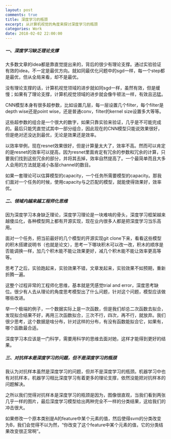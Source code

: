 ```yaml
---
layout: post
comments: true
title: 深度学习的瓶颈
excerpt: 从计算机视觉的角度来探讨深度学习的瓶颈
categories: Work
date: 2018-02-02 22:00:00
---
```


##### 一、深度学习缺乏理论支撑
大多数文章的idea都是靠直觉提出来的，背后的很少有理论支撑。通过实验验证有效的idea，不一定是最优方向。就如同最优化问题中的sgd一样，每一个step都是最优，但从全局来看，却不是最优。

没有理论支撑的话，计算机视觉领域的进步就如同sgd一样，虽然有效，但是缓慢；如果有了理论支撑，计算机视觉领域的进步就会像牛顿法一样，有效且迅猛。

CNN模型本身有很多超参数，比如设置几层，每一层设置几个filter，每个filter是depth wise还是point wise，还是普通conv，filter的kernel size设置多大等等。

这些超参数的组合是一个很大的数字，如果只靠实验来验证，几乎是不可能完成的。最后只能凭直觉试其中一部分组合，因此现在的CNN模型只能说效果很好，但是绝对还没达到最优，无论是效果还是效率。

以效率举例，现在resnet效果很好，但是计算量太大了，效率不高。然而可以肯定的是resnet的效率可以提高，因为resnet里面肯定有冗余的参数和冗余的计算，只要我们找到这些冗余的部分，并将其去掉，效率自然提高了。一个最简单而且大多人会用的方法就是减小各层channel的数目。

如果一套理论可以估算模型的capacity，一个任务所需要模型的capacity。那我们面对一个任务的时候，使用capacity与之匹配的模型，就能使得效果好，效率优。

##### 二、领域内越来越工程师化思维
因为深度学习本身缺乏理论，深度学习理论是一块难啃的骨头，深度学习框架越来越傻瓜化，各种模型网上都有开源实现，现在业内很多人都是把深度学习当乐高用。

面对一个任务，把当前最好的几个模型的开源实现git clone下来，看看这些模型的积木搭建说明书（也就是论文），思考一下哪块积木可以改一改，积木的顺序是否能调换一样，加几个积木能不能让效果更好，减几个积木能不能让效率更高等等。

思考了之后，实验跑起来，实验效果不错，文章发起来，实验效果不如预期，重新折腾一遍。

这整个过程非常的工程师化思维，基本就是凭感觉trial and error，深度思考缺位。很少有人去从理论的角度思考模型出了什么问题，针对这个问题，模型应该做哪些改进。

举一个极端的例子，一个数据实际上是一次函数，但是我们却总二次函数去拟合，发现拟合结果不好，再用三次函数拟合，三次不行，四次，再不行，就放弃。我们很少思考，这个数据是啥分布，针对这样的分布，有没有函数能拟合它，如果有，哪个函数最合适。

深度学习本应该是一门科学，需要用科学的思维去面对她，这样才能得到更好的结果。

##### 三、对抗样本是深度学习的问题，但不是深度学习的瓶颈
我认为对抗样本虽然是深度学习的问题，但并不是深度学习的瓶颈。机器学习中也有对抗样本，机器学习相比深度学习有着更多的理论支撑，依然没能把对抗样本的问题解决。

之所以我们觉得对抗样本是深度学习的瓶颈是因为，图像很直观，当我们看到两张几乎一样的图片，最后深度学习模型给出两种完全不一样的分类结果，这给我们的冲击很大。

如果修改一个原本类别是A的feature中某个元素的值，然后使得svm的分类改变为B，我们会觉得不以为然，“你改变了这个feature中某个元素的值，它的分类结果改变很正常啊”。
